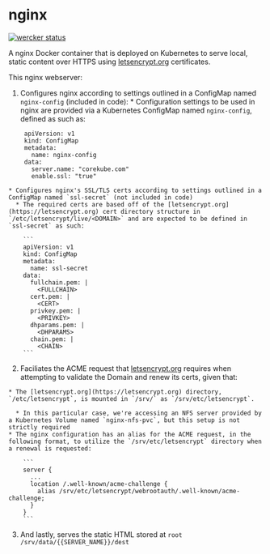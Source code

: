 # nginx

[![wercker status](https://app.wercker.com/status/21a779b13c0e2bd3e67bc0e4c17ded36/m "wercker status")](https://app.wercker.com/project/bykey/21a779b13c0e2bd3e67bc0e4c17ded36)

A nginx Docker container that is deployed on Kubernetes to serve local, static content over HTTPS using [letsencrypt.org](https://letsencrypt.org) certificates.

This nginx webserver:

  1. Configures nginx according to settings outlined in a ConfigMap named `nginx-config` (included in code):
    * Configuration settings to be used in nginx are provided via a Kubernetes ConfigMap named `nginx-config`, defined as such as:

      ```
       apiVersion: v1
       kind: ConfigMap
       metadata:
         name: nginx-config
       data:
         server.name: "corekube.com"
         enable.ssl: "true"
      ```
    * Configures nginx's SSL/TLS certs according to settings outlined in a ConfigMap named `ssl-secret` (not included in code)
      * The required certs are based off of the [letsencrypt.org](https://letsencrypt.org) cert directory structure in `/etc/letsencrypt/live/<DOMAIN>` and are expected to be defined in `ssl-secret` as such:
  
        ```
        apiVersion: v1
        kind: ConfigMap
        metadata:
          name: ssl-secret
        data:
          fullchain.pem: |
            <FULLCHAIN>
          cert.pem: |
            <CERT>
          privkey.pem: |
            <PRIVKEY>
          dhparams.pem: |
            <DHPARAMS>
          chain.pem: |
            <CHAIN>
        ```
  2.  Faciliates the ACME request that [letsencrypt.org](https://letsencrypt.org) requires when attempting to validate the Domain and renew its certs, given that:
  
    * The [letsencrypt.org](https://letsencrypt.org) directory, `/etc/letsencrypt`, is mounted in `/srv/` as `/srv/etc/letsencrypt`.

      * In this particular case, we're accessing an NFS server provided by a Kubernetes Volume named `nginx-nfs-pvc`, but this setup is not strictly required
    * The nginx configuration has an alias for the ACME request, in the following format, to utilize the `/srv/etc/letsencrypt` directory when a renewal is requested:

        ```
        server {
          ...
          location /.well-known/acme-challenge {
            alias /srv/etc/letsencrypt/webrootauth/.well-known/acme-challenge;
          }
        }
        ```
  3. And lastly, serves the static HTML stored at `root     /srv/data/{{SERVER_NAME}}/dest`
